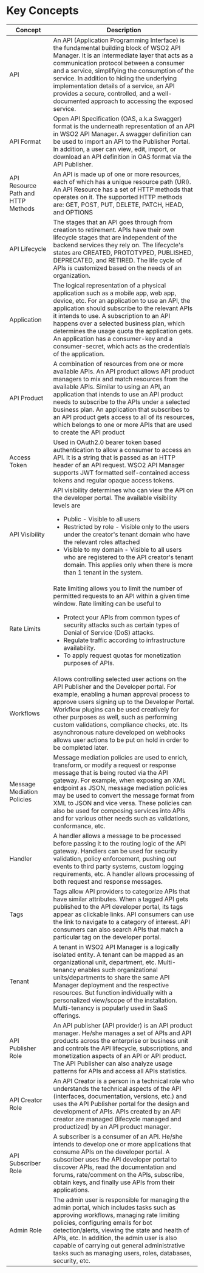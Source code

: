 # Key Concepts

| Concept                                                                               | Description                                                  |
| ------------------------------------------------------------------------------------- | ------------------------------------------------------------ |
| <a name="api"></a> API                                                                | An API (Application Programming Interface) is the fundamental building block of WSO2 API Manager. It is an intermediate layer that acts as a communication protocol between a consumer and a service, simplifying the consumption of the service. In addition to hiding the underlying implementation details of a service, an API provides a secure, controlled, and a well-documented approach to accessing the exposed service. |
| <a name="api-format"></a> API Format                                                  | Open API Specification (OAS, a.k.a Swagger) format is the underneath representation of an API in WSO2 API Manager. A swagger definition can be used to import an API to the Publisher Portal. In addition, a user can view, edit, import, or download an API definition in OAS format via the API Publisher.   |
| <a name="api-resource-path-and-http-methods"></a> API Resource Path and HTTP Methods  | An API is made up of one or more resources, each of which has a unique resource path (URI). An API Resource has a set of HTTP methods that operates on it.  The supported HTTP methods are: GET, POST, PUT, DELETE, PATCH, HEAD, and OPTIONS |
| <a name="api-lifecycle"></a> API Lifecycle                                            | The stages that an API goes through from creation to retirement. APIs have their own lifecycle stages that are independent of the backend services they rely on. The  lifecycle's states are CREATED, PROTOTYPED, PUBLISHED, DEPRECATED, and RETIRED. The life cycle of APIs is customized based on the needs of an organization. |
| <a name="application"></a> Application                                                | The logical representation of a physical application such as a mobile app, web app, device, etc. For an application to use an API, the application should subscribe to the relevant APIs it intends to use. A subscription to an API happens over a selected business plan, which determines the usage quota the application gets. An application has a consumer-key and a consumer-secret, which acts as the credentials of the application. |
| <a name="api-product"></a> API Product                                                | A combination of resources from one or more available APIs. An API product allows API product managers to mix and match resources from the available APIs. Similar to using an API, an application that intends to use an API product needs to subscribe to the APIs under a selected business plan. An application that subscribes to an API product gets access to all of its resources, which belongs to one or more APIs that are used to create the API product |
| <a name="access-token"></a> Access Token                                              | Used in OAuth2.0 bearer token based authentication to allow a consumer to access an API. It is a string that is passed as an HTTP header of an API request. WSO2 API Manager supports JWT formatted self-contained access tokens and regular opaque access tokens. |
| <a name="api-visibility"></a> API Visibility                                          | API visibility determines who can view the API on the developer portal. The available visibility levels are <ul><li>Public - Visible to all users</li><li>Restricted by role - Visible only to the users under the creator's tenant domain who have the relevant roles attached</li><li>Visible to my domain - Visible to all users who are registered to the API creator's tenant domain. This applies only when there is more than 1 tenant in the system.</li></ul> |
| <a name="rate-limits"></a> Rate Limits                                                | Rate limiting allows you to limit the number of permitted requests to an API within a given time window. Rate limiting can be useful to <ul><li>Protect your APIs from common types of security attacks such as certain types of  Denial of Service (DoS) attacks.</li><li>Regulate traffic according to infrastructure availability.</li><li>To apply request quotas for monetization purposes of APIs.</li></ul> |
| <a name="workflows"></a> Workflows                                                    | Allows controlling selected user actions on the API Publisher and the Developer portal. For example, enabling a human approval process to approve users signing up to the Developer Portal. Workflow plugins can be used creatively for other purposes as well, such as performing custom validations, compliance checks, etc. Its asynchronous nature developed on webhooks allows user actions to be put on hold in order to be completed later. |
| <a name="message-mediation-policies"></a> Message Mediation Policies                  | Message mediation policies are used to enrich, transform, or modify a request or response message that is being routed via the API gateway. For example, when exposing an XML endpoint as JSON, message mediation policies may be used to convert the message format from XML to JSON and vice versa. These policies can also be used for composing services into APIs and for various other needs such as validations, conformance, etc. |
| <a name="handler"></a> Handler                                                        | A handler allows a message to be processed before passing it to the routing logic of the API gateway. Handlers can be used for security validation, policy enforcement, pushing out events to third party systems, custom logging requirements, etc. A handler allows processing of both request and response messages. |
| <a name="tags"></a> Tags                                                              | Tags allow API providers to categorize APIs that have similar attributes. When a tagged API gets published to the API developer portal, its tags appear as clickable links. API consumers can use the link to navigate to a category of interest. API consumers can also search APIs that match a particular tag on the developer portal. |
| <a name="tenant"></a> Tenant                                                          | A tenant in WSO2 API Manager is a logically isolated entity. A tenant can be mapped as an organizational unit, department, etc. Multi-tenancy enables such organizational units/departments to share the same API Manager deployment and the respective resources. But function individually with a personalized view/scope of the installation. Multi-tenancy is popularly used in SaaS offerings. |
| <a name="api-publisher-role"></a> API Publisher Role                                  | An API publisher (API provider) is an API product manager. He/she manages a set of APIs and API products across the enterprise or business unit and controls the API lifecycle, subscriptions, and monetization aspects of an API or API product. The API Publisher can also analyze usage patterns for APIs and access all APIs statistics. |
| <a name="api-creator-role"></a> API Creator Role                                      | An API Creator is a person in a technical role who understands the technical aspects of the API (interfaces, documentation, versions, etc.) and uses the API Publisher portal for the design and development of APIs.  APIs created by an API creator are managed (lifecycle managed and productized) by an API product manager. |
| <a name="api-subscriber-role"></a> API Subscriber Role                                | A subscriber is a consumer of an API. He/she intends to develop one or more applications that consume APIs on the developer portal. A subscriber uses the API developer portal to discover APIs, read the documentation and forums, rate/comment on the APIs, subscribe, obtain keys, and finally use APIs from their applications. |
| <a name="admin-role"></a> Admin Role                                                  | The admin user is responsible for managing the admin portal, which includes tasks such as  approving workflows, managing rate limiting policies, configuring emails for bot detection/alerts, viewing the state and health of APIs, etc. In addition, the admin user is also capable of carrying out general administrative tasks such as managing users, roles, databases, security, etc. |
